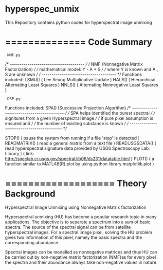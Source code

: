hyperspec_unmix
===============

This Repository contains python codes for hyperspectral image unmixing

==============
 Code Summary
==============
~~~~~~~~
 NMF.py
~~~~~~~~
/*  --------------------------------------  */
/*  NMF (Nonnegative Matrix Factorization)  */
/*  mathematical model: Y - A * S           */
/*  where Y is known and A , S are unknown  */
/*  --------------------------------------  */
Functions included:
LSMU() ( Lee Seung Multiplicative Update        )
HALS() ( Hierarchical Alternating Least Squares )
NNLS() ( Alternating Nonnegative Least Squares  )


~~~~~~~~
 DSP.py
~~~~~~~~
Functions included:
SPA() (Successive Projection Algorithm)
/*  -------------------------------------------  */
/*  SPA helps identified the purest spectral     */
/*  signitures from a given Hyperspectral image  */
/*  if pure pixel assumption is ensured and      */
/*  the number of existing substance is known    */
/*  -------------------------------------------  */


STOP()         ( pause the system from running if a file 'stop' is detected                   )
READMATRIX()   ( read a general matrix from a text file                                       )
READUSGSDATA() ( read hyperspectral signature data provided by USGS Spectroscopy Lab. Library )
               ( link: http://speclab.cr.usgs.gov/spectral.lib06/ds231/datatable.html         )
PLOT()         ( a function similar to MATLAB(R) plot by using python library matplotlib.plot )


===================
 Theory Background
===================
Hyperspectral Image Unmixing using Nonnegative Matrix factorization

Hyperspectral unmixing (HU) has become a popular research topic in many applications.
The objective is to separate a spectrum into a sum of basic spectra.
The source of the spectral signal can be from satellite hyperspectral images.
For a spectral image pixel, solving the HU problem gives two information of this pixel, namely the basic spectra and the corresponding abundance.

Spectral images can be modelled as nonnegative matrices and thus HU can be carried out by non-negative matrix factorization (NMF)as for every pixel the spectra and their abundance always take non-negative values in nature.
